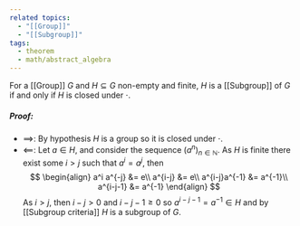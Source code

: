 ```yaml
---
related topics:
  - "[[Group]]"
  - "[[Subgroup]]"
tags:
  - theorem
  - math/abstract_algebra
---
```

For a [[Group]] $G$ and $H\subseteq G$ non-empty and finite, $H$ is a [[Subgroup]] of $G$ if and only if $H$ is closed under $\cdot$.
##### Proof:
- $\implies$:
	By hypothesis $H$ is a group so it is closed under $\cdot$.
- $\impliedby$:
	Let $a\in H$, and consider the sequence $(a^n)_{n\in \mathbb{N}}$. As $H$ is finite there exist some $i> j$ such that $a^i = a^j$, then$$
	\begin{align}
		a^i a^{-j} &= e\\
		a^{i-j} &= e\\
		a^{i-j}a^{-1} &= a^{-1}\\
		a^{i-j-1} &=  a^{-1}
	\end{align}
	$$As $i>j$, then $i-j>0$ and $i-j-1 \geq 0$ so $a^{i-j-1}=a^{-1} \in H$ and by [[Subgroup criteria]] $H$ is a subgroup of $G$.